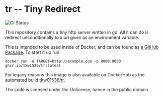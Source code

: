 # tr -- Tiny Redirect

![CI Status](https://github.com/tkw1536/tr/workflows/CI/badge.svg)

This repository contains a tiny http server written in go. 
All it can do is redirect unconditionally to a url given as an environment variable. 

This is intended to be used inside of Docker, and can be found as [a GitHub Package](https://github.com/users/tkw1536/packages/container/package/tr). 
To start it up run:
```
docker run -e TARGET=http://example.com -p 8080:8080 ghcr.io/tkw1536/tr:latest
```

For legacy reasons this image is also available on DockerHub as the automated build [tkw01536/tr](https://hub.docker.com/r/tkw01536/tr/). 

The code is licensed under the Unlicense, hence in the public domain. 
